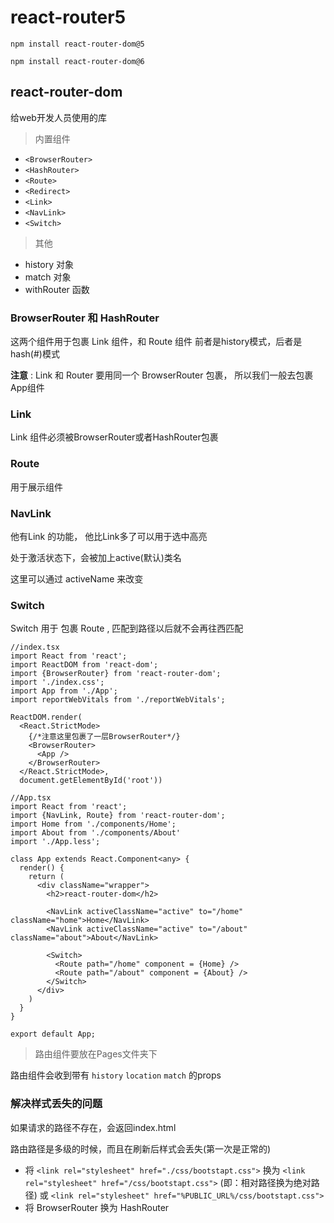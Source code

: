 # react-router5

```shell
npm install react-router-dom@5

npm install react-router-dom@6
```

## react-router-dom

给web开发人员使用的库

> 内置组件

- ``` <BrowserRouter> ```
- ```<HashRouter>```
- ```<Route>```
- ```<Redirect>```
- ```<Link>```
- ```<NavLink>```
- ```<Switch>```

> 其他

- history 对象
- match 对象
- withRouter 函数

### BrowserRouter 和 HashRouter

这两个组件用于包裹 Link 组件，和 Route 组件 前者是history模式，后者是hash\(#\)模式

**注意** : Link 和 Router 要用同一个 BrowserRouter 包裹， 所以我们一般去包裹 App组件

### Link

Link 组件必须被BrowserRouter或者HashRouter包裹

### Route

用于展示组件

### NavLink

他有Link 的功能， 他比Link多了可以用于选中高亮

处于激活状态下，会被加上active(默认)类名

这里可以通过 activeName 来改变

### Switch

Switch 用于 包裹 Route , 匹配到路径以后就不会再往西匹配

```tsx
//index.tsx
import React from 'react';
import ReactDOM from 'react-dom';
import {BrowserRouter} from 'react-router-dom';
import './index.css';
import App from './App';
import reportWebVitals from './reportWebVitals';

ReactDOM.render(
  <React.StrictMode>
    {/*注意这里包裹了一层BrowserRouter*/}
    <BrowserRouter>
      <App />
    </BrowserRouter>
  </React.StrictMode>,
  document.getElementById('root'))
```

```tsx
//App.tsx
import React from 'react';
import {NavLink, Route} from 'react-router-dom';
import Home from './components/Home';
import About from './components/About'
import './App.less';

class App extends React.Component<any> {
  render() {
    return (
      <div className="wrapper">
        <h2>react-router-dom</h2>

        <NavLink activeClassName="active" to="/home" className="home">Home</NavLink>
        <NavLink activeClassName="active" to="/about" className="about">About</NavLink>

        <Switch>
          <Route path="/home" component = {Home} />
          <Route path="/about" component = {About} />
        </Switch>
      </div>
    )
  }
}

export default App;
```

> 路由组件要放在Pages文件夹下

路由组件会收到带有 ```history``` ```location``` ```match``` 的props

### 解决样式丢失的问题

如果请求的路径不存在，会返回index.html

路由路径是多级的时候，而且在刷新后样式会丢失(第一次是正常的)

- 将 ```<link rel="stylesheet" href="./css/bootstapt.css">``` 换为 ```<link rel="stylesheet" href="/css/bootstapt.css">``` (即：相对路径换为绝对路径) 或 ```<link rel="stylesheet" href="%PUBLIC_URL%/css/bootstapt.css">```
- 将 BrowserRouter 换为 HashRouter